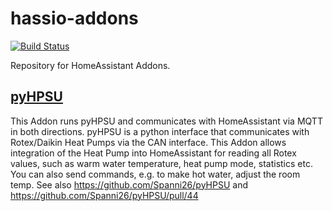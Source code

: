 # hassio-addons
[![Build Status](https://www.travis-ci.com/m-reuter/ha-addons.svg?branch=master)](https://www.travis-ci.com/m-reuter/ha-addons)

Repository for HomeAssistant Addons.


## [pyHPSU](https://github.com/m-reuter/ha-addons/tree/master/pyhpsu) 

This Addon runs pyHPSU and communicates with HomeAssistant via MQTT in both directions. 
pyHPSU is a python interface that communicates with Rotex/Daikin Heat Pumps via the CAN interface.
This Addon allows integration of the Heat Pump into HomeAssistant for reading all Rotex values,
such as warm water temperature, heat pump mode, statistics etc. You can also send commands,
e.g. to make hot water, adjust the room temp. 
See also https://github.com/Spanni26/pyHPSU and https://github.com/Spanni26/pyHPSU/pull/44
